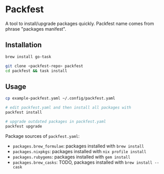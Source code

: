 # Packfest

A tool to install/upgrade packages quickly. Packfest name comes from phrase
"packages manifest".

## Installation

```sh
brew install go-task

git clone <packfest-repo> packfest
cd packfest && task install
```

## Usage

```sh
cp example-packfest.yaml ~/.config/packfest.yaml

# edit packfest.yaml and then install all packages with
packfest install

# upgrade outdated packages in packfest.yaml
packfest upgrade
```

Package sources of `packfest.yaml`:

- `packages.brew_formulae`: packages installed with `brew install`
- `packages.nixpkgs`: packages installed with `nix profile install`
- `packages.rubygems`: packages installed with `gem install`
- `packages.brew_casks`: TODO, packages installed with `brew install --cask`
